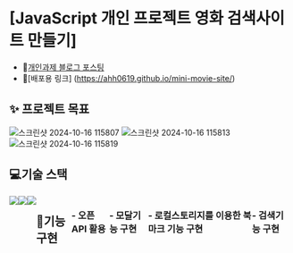 # [JavaScript 개인 프로젝트 영화 검색사이트 만들기] 
- 🔭[개인과제 블로그 포스팅](https://velog.io/@hhyun19/%EA%B0%9C%EC%9D%B8%EA%B3%BC%EC%A0%9C-%EC%98%81%ED%99%94-%EA%B2%80%EC%83%89-%EC%82%AC%EC%9D%B4%ED%8A%B8-%EB%A7%8C%EB%93%A4%EA%B8%B0)
- 🔭[배포용 링크] (https://ahh0619.github.io/mini-movie-site/)

## ✨ 프로젝트 목표
![스크린샷 2024-10-16 115807](https://github.com/user-attachments/assets/f904f0ca-b436-4478-a5d2-6c6eaa878845)
![스크린샷 2024-10-16 115813](https://github.com/user-attachments/assets/9b857d4c-2985-43bc-8ae9-edc13e4f5940)
![스크린샷 2024-10-16 115819](https://github.com/user-attachments/assets/2874006d-65d1-4374-a287-464b27c5494e)

## 💻기술 스택
<div style="display:flex; justify-contents: center;">
  <img src="https://img.shields.io/badge/HTML5-E34F26?style=for-the-badge&logo=html5&logoColor=white">
  <img src="https://img.shields.io/badge/CSS3-1572B6?style=for-the-badge&logo=css3&logoColor=white"> 
  <img src="https://img.shields.io/badge/JavaScript-323330?style=for-the-badge&logo=javascript&logoColor=F7DF1E">

  ## 🎥기능 구현
  ### - 오픈API 활용
  ### - 모달기능 구현
  ### - 로컬스토리지를 이용한 북마크 기능 구현
  ### - 검색기능 구현

